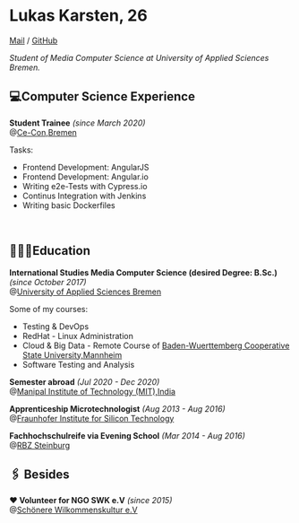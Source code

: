 
# Lukas Karsten, 26
[Mail](mailto:lukas_cv@posteo.de) / [GitHub](https://github.com/LuKar-s)

_Student of Media Computer Science at University of Applied Sciences Bremen._

## 💻Computer Science Experience

**Student Trainee** _(since March 2020)_ <br> @[Ce-Con,Bremen](https://www.ce-con.de/) <br>

Tasks:
 - Frontend Development: AngularJS
 - Frontend Development: Angular.io
 - Writing e2e-Tests with Cypress.io
 - Continus Integration with Jenkins
 - Writing basic Dockerfiles
<br>

## 👨🏻‍🎓Education

**International Studies Media Computer Science (desired Degree: B.Sc.)** _(since October 2017)_ <br> @[University of Applied Sciences Bremen](https://www.hs-bremen.de/internet/en/index.html) <br>

Some of my courses:
  - Testing & DevOps
  - RedHat - Linux Administration
  - Cloud & Big Data - Remote Course of [Baden-Wuerttemberg Cooperative State University,Mannheim](https://www.dhbw.de/english/home)
  - Software Testing and Analysis

**Semester abroad** _(Jul 2020 - Dec 2020)_ <br> @[Manipal Institute of Technology (MIT),India](https://manipal.edu/mit.html)

**Apprenticeship Microtechnologist** _(Aug 2013 - Aug 2016)_ <br> @[Fraunhofer Institute for Silicon Technology](https://www.isit.fraunhofer.de/en.html) <br>

**Fachhochschulreife via Evening School** _(Mar 2014 - Aug 2016)_  <br> @[RBZ Steinburg](https://www.rbz-steinburg.de/) <br>

## 🖇 Besides
**❤️ Volunteer for NGO SWK e.V** _(since 2015)_ <br> @[Schönere Wilkommenskultur e.V](https://schoenere-willkommenskultur.eu/) <br>
